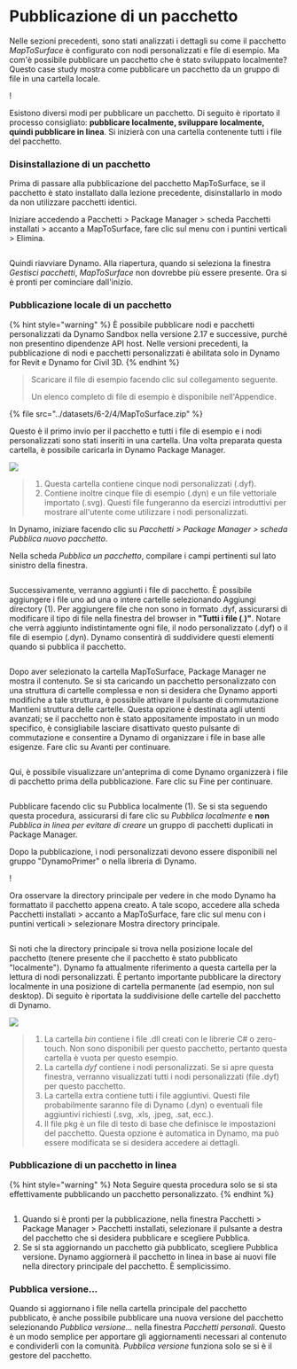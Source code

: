 # Pubblicazione di un pacchetto

Nelle sezioni precedenti, sono stati analizzati i dettagli su come il pacchetto _MapToSurface_ è configurato con nodi personalizzati e file di esempio. Ma com'è possibile pubblicare un pacchetto che è stato sviluppato localmente? Questo case study mostra come pubblicare un pacchetto da un gruppo di file in una cartella locale.

\![](<../images/6-2/3/develop package - custom nodes 01 (1) (1).jpg>)

Esistono diversi modi per pubblicare un pacchetto. Di seguito è riportato il processo consigliato: **pubblicare localmente, sviluppare localmente, quindi pubblicare in linea**. Si inizierà con una cartella contenente tutti i file del pacchetto.

### Disinstallazione di un pacchetto

Prima di passare alla pubblicazione del pacchetto MapToSurface, se il pacchetto è stato installato dalla lezione precedente, disinstallarlo in modo da non utilizzare pacchetti identici.

Iniziare accedendo a Pacchetti > Package Manager > scheda Pacchetti installati > accanto a MapToSurface, fare clic sul menu con i puntini verticali > Elimina.

<figure><img src="../../.gitbook/assets/delete-map-to-surface.png" alt=""><figcaption></figcaption></figure>

Quindi riavviare Dynamo. Alla riapertura, quando si seleziona la finestra _Gestisci pacchetti_, _MapToSurface_ non dovrebbe più essere presente. Ora si è pronti per cominciare dall'inizio.

### Pubblicazione locale di un pacchetto

{% hint style="warning" %} È possibile pubblicare nodi e pacchetti personalizzati da Dynamo Sandbox nella versione 2.17 e successive, purché non presentino dipendenze API host. Nelle versioni precedenti, la pubblicazione di nodi e pacchetti personalizzati è abilitata solo in Dynamo for Revit e Dynamo for Civil 3D. {% endhint %}

> Scaricare il file di esempio facendo clic sul collegamento seguente.
>
> Un elenco completo di file di esempio è disponibile nell'Appendice.

{% file src="../datasets/6-2/4/MapToSurface.zip" %}

Questo è il primo invio per il pacchetto e tutti i file di esempio e i nodi personalizzati sono stati inseriti in una cartella. Una volta preparata questa cartella, è possibile caricarla in Dynamo Package Manager.

![](../images/6-2/4/publishapackage-publishlocally01.jpg)

> 1. Questa cartella contiene cinque nodi personalizzati (.dyf).
> 2. Contiene inoltre cinque file di esempio (.dyn) e un file vettoriale importato (.svg). Questi file fungeranno da esercizi introduttivi per mostrare all'utente come utilizzare i nodi personalizzati.

In Dynamo, iniziare facendo clic su _Pacchetti > Package Manager > scheda Pubblica nuovo pacchetto_.

Nella scheda _Pubblica un pacchetto_, compilare i campi pertinenti sul lato sinistro della finestra.

<figure><img src="../../.gitbook/assets/package-details.png" alt=""><figcaption></figcaption></figure>

Successivamente, verranno aggiunti i file di pacchetto. È possibile aggiungere i file uno ad una o intere cartelle selezionando Aggiungi directory (1). Per aggiungere file che non sono in formato .dyf, assicurarsi di modificare il tipo di file nella finestra del browser in **"Tutti i file (**_._**)"**. Notare che verrà aggiunto indistintamente ogni file, il nodo personalizzato (.dyf) o il file di esempio (.dyn). Dynamo consentirà di suddividere questi elementi quando si pubblica il pacchetto.

<figure><img src="../../.gitbook/assets/map-to-surface-contents.png" alt=""><figcaption></figcaption></figure>

Dopo aver selezionato la cartella MapToSurface, Package Manager ne mostra il contenuto. Se si sta caricando un pacchetto personalizzato con una struttura di cartelle complessa e non si desidera che Dynamo apporti modifiche a tale struttura, è possibile attivare il pulsante di commutazione Mantieni struttura delle cartelle. Questa opzione è destinata agli utenti avanzati; se il pacchetto non è stato appositamente impostato in un modo specifico, è consigliabile lasciare disattivato questo pulsante di commutazione e consentire a Dynamo di organizzare i file in base alle esigenze. Fare clic su Avanti per continuare.

<figure><img src="../../.gitbook/assets/map-to-surface-contents-preview.png" alt=""><figcaption></figcaption></figure>

Qui, è possibile visualizzare un'anteprima di come Dynamo organizzerà i file di pacchetto prima della pubblicazione. Fare clic su Fine per continuare.

<figure><img src="../../.gitbook/assets/publish-locally.png" alt=""><figcaption></figcaption></figure>

Pubblicare facendo clic su Pubblica localmente (1). Se si sta seguendo questa procedura, assicurarsi di fare clic su _Pubblica localmente_ e **non** _Pubblica in linea per evitare di creare_ un gruppo di pacchetti duplicati in Package Manager.

Dopo la pubblicazione, i nodi personalizzati devono essere disponibili nel gruppo "DynamoPrimer" o nella libreria di Dynamo.

\![](<../images/6-2/3/develop package - install package 02 (1) (1).jpg>)

Ora osservare la directory principale per vedere in che modo Dynamo ha formattato il pacchetto appena creato. A tale scopo, accedere alla scheda Pacchetti installati > accanto a MapToSurface, fare clic sul menu con i puntini verticali > selezionare Mostra directory principale.

<figure><img src="../../.gitbook/assets/show-root-directory.png" alt=""><figcaption></figcaption></figure>

Si noti che la directory principale si trova nella posizione locale del pacchetto (tenere presente che il pacchetto è stato pubblicato "localmente"). Dynamo fa attualmente riferimento a questa cartella per la lettura di nodi personalizzati. È pertanto importante pubblicare la directory localmente in una posizione di cartella permanente (ad esempio, non sul desktop). Di seguito è riportata la suddivisione delle cartelle del pacchetto di Dynamo.

![](../images/6-2/4/publishapackage-publishlocally06.jpg)

> 1. La cartella _bin_ contiene i file .dll creati con le librerie C# o zero-touch. Non sono disponibili per questo pacchetto, pertanto questa cartella è vuota per questo esempio.
> 2. La cartella _dyf_ contiene i nodi personalizzati. Se si apre questa finestra, verranno visualizzati tutti i nodi personalizzati (file .dyf) per questo pacchetto.
> 3. La cartella extra contiene tutti i file aggiuntivi. Questi file probabilmente saranno file di Dynamo (.dyn) o eventuali file aggiuntivi richiesti (.svg, .xls, .jpeg, .sat, ecc.).
> 4. Il file pkg è un file di testo di base che definisce le impostazioni del pacchetto. Questa opzione è automatica in Dynamo, ma può essere modificata se si desidera accedere ai dettagli.

### Pubblicazione di un pacchetto in linea

{% hint style="warning" %} Nota Seguire questa procedura solo se si sta effettivamente pubblicando un pacchetto personalizzato. {% endhint %}

<figure><img src="../../.gitbook/assets/publish-version.png" alt=""><figcaption></figcaption></figure>

1. Quando si è pronti per la pubblicazione, nella finestra Pacchetti > Package Manager > Pacchetti installati, selezionare il pulsante a destra del pacchetto che si desidera pubblicare e scegliere Pubblica.
2. Se si sta aggiornando un pacchetto già pubblicato, scegliere Pubblica versione. Dynamo aggiornerà il pacchetto in linea in base ai nuovi file nella directory principale del pacchetto. È semplicissimo.

### Pubblica versione...

Quando si aggiornano i file nella cartella principale del pacchetto pubblicato, è anche possibile pubblicare una nuova versione del pacchetto selezionando _Pubblica versione..._ nella finestra _Pacchetti personali_. Questo è un modo semplice per apportare gli aggiornamenti necessari al contenuto e condividerli con la comunità. _Pubblica versione_ funziona solo se si è il gestore del pacchetto.
